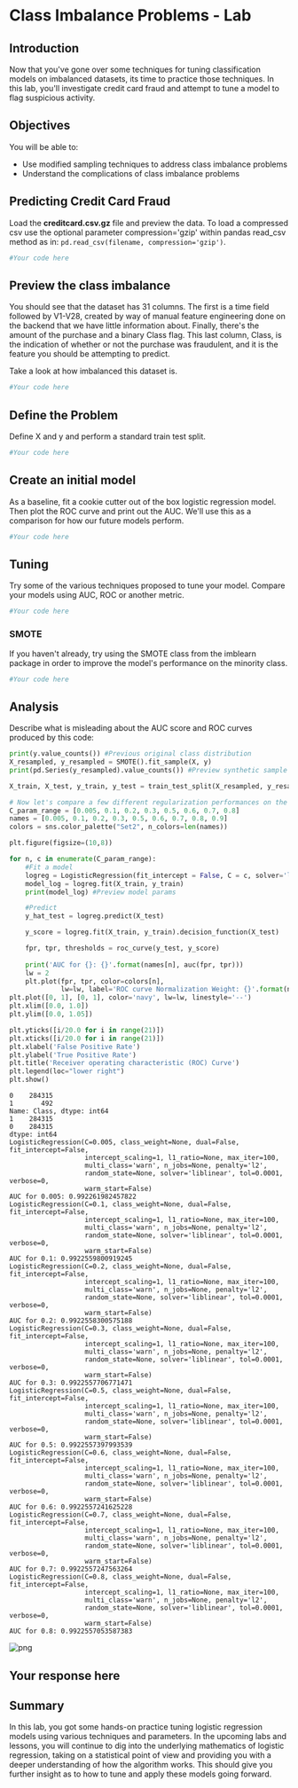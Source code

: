 
# Class Imbalance Problems - Lab

## Introduction


Now that you've gone over some techniques for tuning classification models on imbalanced datasets, its time to practice those techniques. In this lab, you'll investigate credit card fraud and attempt to tune a model to flag suspicious activity.

## Objectives

You will be able to:
* Use modified sampling techniques to address class imbalance problems
* Understand the complications of class imbalance problems

## Predicting Credit Card Fraud
Load the **creditcard.csv.gz** file and preview the data. To load a compressed csv use the optional parameter compression='gzip' within pandas read_csv method as in: `pd.read_csv(filename, compression='gzip')`.


```python
#Your code here
```

## Preview the class imbalance

You should see that the dataset has 31 columns. The first is a time field followed by V1-V28, created by way of manual feature engineering done on the backend that we have little information about. Finally, there's the amount of the purchase and a binary Class flag. This last column, Class, is the indication of whether or not the purchase was fraudulent, and it is the feature you should be attempting to predict.

Take a look at how imbalanced this dataset is.


```python
#Your code here
```

## Define the Problem

Define X and y and perform a standard train test split.


```python
#Your code here
```

## Create an initial model

As a baseline, fit a cookie cutter out of the box logistic regression model. Then plot the ROC curve and print out the AUC. We'll use this as a comparison for how our future models perform.


```python
#Your code here
```

## Tuning 
Try some of the various techniques proposed to tune your model. Compare your models using AUC, ROC or another metric.


```python
#Your code here
```

### SMOTE
If you haven't already, try using the SMOTE class from the imblearn package in order to improve the model's performance on the minority class.


```python
#Your code here
```

## Analysis
Describe what is misleading about the AUC score and ROC curves produced by this code:


```python
print(y.value_counts()) #Previous original class distribution
X_resampled, y_resampled = SMOTE().fit_sample(X, y) 
print(pd.Series(y_resampled).value_counts()) #Preview synthetic sample class distribution

X_train, X_test, y_train, y_test = train_test_split(X_resampled, y_resampled, random_state=0)

# Now let's compare a few different regularization performances on the dataset:
C_param_range = [0.005, 0.1, 0.2, 0.3, 0.5, 0.6, 0.7, 0.8]
names = [0.005, 0.1, 0.2, 0.3, 0.5, 0.6, 0.7, 0.8, 0.9]
colors = sns.color_palette("Set2", n_colors=len(names))

plt.figure(figsize=(10,8))

for n, c in enumerate(C_param_range):
    #Fit a model
    logreg = LogisticRegression(fit_intercept = False, C = c, solver='liblinear') #Starter code
    model_log = logreg.fit(X_train, y_train)
    print(model_log) #Preview model params

    #Predict
    y_hat_test = logreg.predict(X_test)

    y_score = logreg.fit(X_train, y_train).decision_function(X_test)

    fpr, tpr, thresholds = roc_curve(y_test, y_score)
    
    print('AUC for {}: {}'.format(names[n], auc(fpr, tpr)))
    lw = 2
    plt.plot(fpr, tpr, color=colors[n],
             lw=lw, label='ROC curve Normalization Weight: {}'.format(names[n]))
plt.plot([0, 1], [0, 1], color='navy', lw=lw, linestyle='--')
plt.xlim([0.0, 1.0])
plt.ylim([0.0, 1.05])

plt.yticks([i/20.0 for i in range(21)])
plt.xticks([i/20.0 for i in range(21)])
plt.xlabel('False Positive Rate')
plt.ylabel('True Positive Rate')
plt.title('Receiver operating characteristic (ROC) Curve')
plt.legend(loc="lower right")
plt.show()
```

    0    284315
    1       492
    Name: Class, dtype: int64
    1    284315
    0    284315
    dtype: int64
    LogisticRegression(C=0.005, class_weight=None, dual=False, fit_intercept=False,
                       intercept_scaling=1, l1_ratio=None, max_iter=100,
                       multi_class='warn', n_jobs=None, penalty='l2',
                       random_state=None, solver='liblinear', tol=0.0001, verbose=0,
                       warm_start=False)
    AUC for 0.005: 0.992261982457822
    LogisticRegression(C=0.1, class_weight=None, dual=False, fit_intercept=False,
                       intercept_scaling=1, l1_ratio=None, max_iter=100,
                       multi_class='warn', n_jobs=None, penalty='l2',
                       random_state=None, solver='liblinear', tol=0.0001, verbose=0,
                       warm_start=False)
    AUC for 0.1: 0.9922559800919245
    LogisticRegression(C=0.2, class_weight=None, dual=False, fit_intercept=False,
                       intercept_scaling=1, l1_ratio=None, max_iter=100,
                       multi_class='warn', n_jobs=None, penalty='l2',
                       random_state=None, solver='liblinear', tol=0.0001, verbose=0,
                       warm_start=False)
    AUC for 0.2: 0.9922558300575188
    LogisticRegression(C=0.3, class_weight=None, dual=False, fit_intercept=False,
                       intercept_scaling=1, l1_ratio=None, max_iter=100,
                       multi_class='warn', n_jobs=None, penalty='l2',
                       random_state=None, solver='liblinear', tol=0.0001, verbose=0,
                       warm_start=False)
    AUC for 0.3: 0.9922557706771471
    LogisticRegression(C=0.5, class_weight=None, dual=False, fit_intercept=False,
                       intercept_scaling=1, l1_ratio=None, max_iter=100,
                       multi_class='warn', n_jobs=None, penalty='l2',
                       random_state=None, solver='liblinear', tol=0.0001, verbose=0,
                       warm_start=False)
    AUC for 0.5: 0.9922557397993539
    LogisticRegression(C=0.6, class_weight=None, dual=False, fit_intercept=False,
                       intercept_scaling=1, l1_ratio=None, max_iter=100,
                       multi_class='warn', n_jobs=None, penalty='l2',
                       random_state=None, solver='liblinear', tol=0.0001, verbose=0,
                       warm_start=False)
    AUC for 0.6: 0.9922557241625228
    LogisticRegression(C=0.7, class_weight=None, dual=False, fit_intercept=False,
                       intercept_scaling=1, l1_ratio=None, max_iter=100,
                       multi_class='warn', n_jobs=None, penalty='l2',
                       random_state=None, solver='liblinear', tol=0.0001, verbose=0,
                       warm_start=False)
    AUC for 0.7: 0.9922557247563264
    LogisticRegression(C=0.8, class_weight=None, dual=False, fit_intercept=False,
                       intercept_scaling=1, l1_ratio=None, max_iter=100,
                       multi_class='warn', n_jobs=None, penalty='l2',
                       random_state=None, solver='liblinear', tol=0.0001, verbose=0,
                       warm_start=False)
    AUC for 0.8: 0.9922557053587383



![png](index_files/index_14_1.png)


## Your response here

## Summary

In this lab, you got some hands-on practice tuning logistic regression models using various techniques and parameters. In the upcoming labs and lessons, you will continue to dig into the underlying mathematics of logistic regression, taking on a statistical point of view and providing you with a deeper understanding of how the algorithm works. This should give you further insight as to how to tune and apply these models going forward.
